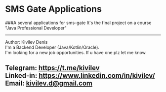 # SMS Gate Applications
###A several applications for sms-gate
It's the final project on a course "Java Professional Developer"   

---
Author: Kivilev Denis  
I'm a Backend Developer (Java/Kotlin/Oracle).  
I'm looking for a new job opportunities. If u have one plz let me know.

Telegram: https://t.me/kivilev  
Linked-in: https://www.linkedin.com/in/kivilev/  
Email: kivilev.d@gmail.com  
---
